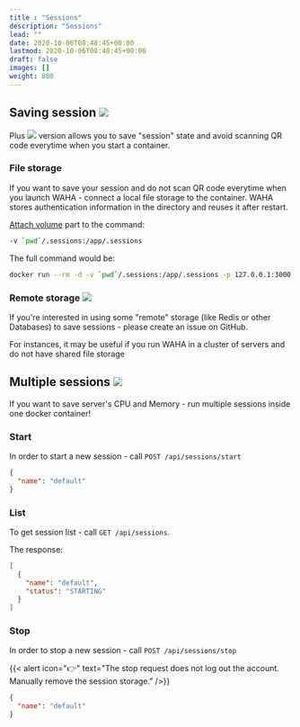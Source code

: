 ```yaml
---
title : "Sessions"
description: "Sessions"
lead: ""
date: 2020-10-06T08:48:45+00:00
lastmod: 2020-10-06T08:48:45+00:00
draft: false
images: []
weight: 800
---
```


## Saving session ![](/images/versions/plus.png)

Plus ![](/images/versions/plus.png) version allows you to save "session" state and avoid scanning QR code everytime when
you start a container.

### File storage

If you want to save your session and do not scan QR code everytime when you launch WAHA - connect a local file storage
to the container. WAHA stores authentication information in the directory and reuses it after restart.

[Attach volume](https://docs.docker.com/storage/volumes/) part to the command:
```bash
-v `pwd`/.sessions:/app/.sessions
```

The full command would be:
```bash
docker run --rm -d -v `pwd`/.sessions:/app/.sessions -p 127.0.0.1:3000:3000/tcp --name whatsapp-http-api devlikeapro/whatsapp-http-api
```

### Remote storage ![](/images/versions/soon.png)

If you're interested in using some "remote" storage (like Redis or other Databases) to save sessions - please create an
issue on GitHub.

For instances, it may be useful if you run WAHA in a cluster of servers and do not have shared file storage

## Multiple sessions ![](/images/versions/plus.png)

If you want to save server's CPU and Memory - run multiple sessions inside one docker container!

### Start

In order to start a new session - call `POST /api/sessions/start`

```json
{
  "name": "default"
}
```

### List

To get session list - call `GET /api/sessions`.

The response:

```json
[
  {
    "name": "default",
    "status": "STARTING"
  }
]
```

### Stop

In order to stop a new session - call `POST /api/sessions/stop`

{{< alert icon="👉" text="The stop request does not log out the account. Manually remove the session storage." />}}

```json
{
  "name": "default"
}
```

